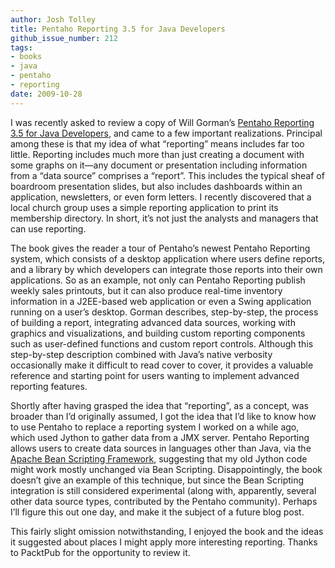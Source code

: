 ```yaml
---
author: Josh Tolley
title: Pentaho Reporting 3.5 for Java Developers
github_issue_number: 212
tags:
- books
- java
- pentaho
- reporting
date: 2009-10-28
---
```


I was recently asked to review a copy of Will Gorman’s [Pentaho Reporting 3.5 for Java Developers](http://www.packtpub.com/pentaho-reporting-3-5-for-java-developers?utm_source=blog.endpoint.com&utm_medium=bookrev&utm_cont+ent=blog&utm_campaign=mdb_000670), and came to a few important realizations. Principal among these is that my idea of what “reporting” means includes far too little. Reporting includes much more than just creating a document with some graphs on it—​any document or presentation including information from a “data source” comprises a “report”. This includes the typical sheaf of boardroom presentation slides, but also includes dashboards within an application, newsletters, or even form letters. I recently discovered that a local church group uses a simple reporting application to print its membership directory. In short, it’s not just the analysts and managers that can use reporting.

The book gives the reader a tour of Pentaho’s newest Pentaho Reporting system, which consists of a desktop application where users define reports, and a library by which developers can integrate those reports into their own applications. So as an example, not only can Pentaho Reporting publish weekly sales printouts, but it can also produce real-time inventory information in a J2EE-based web application or even a Swing application running on a user’s desktop. Gorman describes, step-by-step, the process of building a report, integrating advanced data sources, working with graphics and visualizations, and building custom reporting components such as user-defined functions and custom report controls. Although this step-by-step description combined with Java’s native verbosity occasionally make it difficult to read cover to cover, it provides a valuable reference and starting point for users wanting to implement advanced reporting features.

Shortly after having grasped the idea that “reporting”, as a concept, was broader than I’d originally assumed, I got the idea that I’d like to know how to use Pentaho to replace a reporting system I worked on a while ago, which used Jython to gather data from a JMX server. Pentaho Reporting allows users to create data sources in languages other than Java, via the [Apache Bean Scripting Framework](https://commons.apache.org/proper/commons-bsf/), suggesting that my old Jython code might work mostly unchanged via Bean Scripting. Disappointingly, the book doesn’t give an example of this technique, but since the Bean Scripting integration is still considered experimental (along with, apparently, several other data source types, contributed by the Pentaho community). Perhaps I’ll figure this out one day, and make it the subject of a future blog post.

This fairly slight omission notwithstanding, I enjoyed the book and the ideas it suggested about places I might apply more interesting reporting. Thanks to PacktPub for the opportunity to review it.
